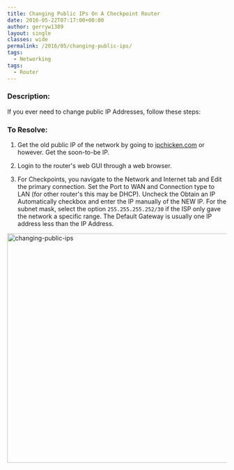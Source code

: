 ```yaml
---
title: Changing Public IPs On A Checkpoint Router
date: 2016-05-22T07:17:00+00:00
author: gerryw1389
layout: single
classes: wide
permalink: /2016/05/changing-public-ips/
tags:
  - Networking
tags:
  - Router
---
```

<!--more-->

### Description:

If you ever need to change public IP Addresses, follow these steps:


### To Resolve:

1. Get the old public IP of the network by going to [ipchicken.com](http://ipchicken.com/) or however. Get the soon-to-be IP.

2. Login to the router's web GUI through a web browser.

3. For Checkpoints, you navigate to the Network and Internet tab and Edit the primary connection. Set the Port to WAN and Connection type to LAN (for other router's this may be DHCP). Uncheck the Obtain an IP Automatically checkbox and enter the IP manually of the NEW IP. For the subnet mask, select the option `255.255.255.252/30` if the ISP only gave the network a specific range. The Default Gateway is usually one IP address less than the IP Address.

  <img class="alignnone size-full wp-image-639" src="https://automationadmin.com/assets/images/uploads/2016/09/changing-public-ips.png" alt="changing-public-ips" width="779" height="526" srcset="https://automationadmin.com/assets/images/uploads/2016/09/changing-public-ips.png 779w, https://automationadmin.com/assets/images/uploads/2016/09/changing-public-ips-300x203.png 300w, https://automationadmin.com/assets/images/uploads/2016/09/changing-public-ips-768x519.png 768w" sizes="(max-width: 779px) 100vw, 779px" />

